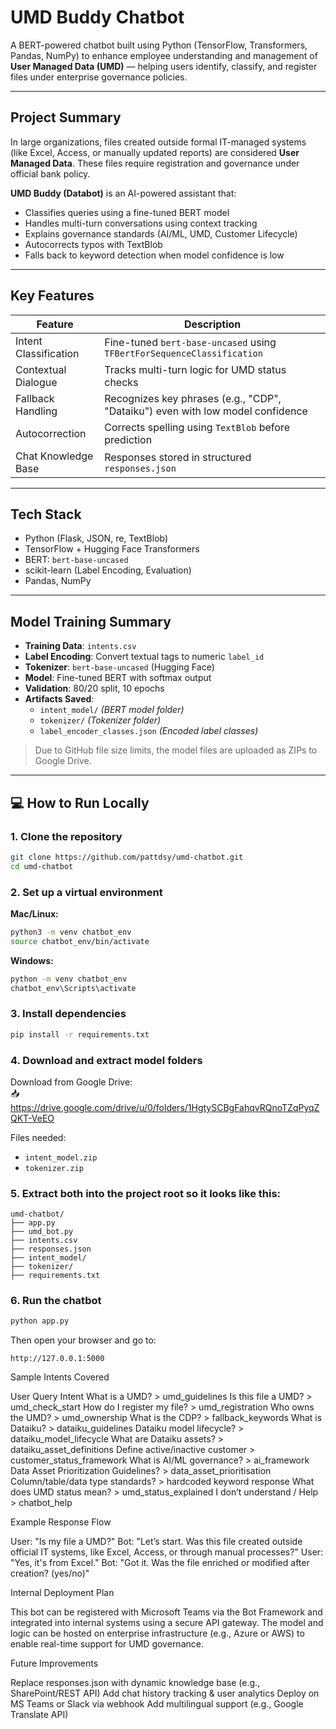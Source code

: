 

 
# UMD Buddy Chatbot

A BERT-powered chatbot built using Python (TensorFlow, Transformers, Pandas, NumPy) to enhance employee understanding and management of **User Managed Data (UMD)** — helping users identify, classify, and register files under enterprise governance policies.

---

## Project Summary

In large organizations, files created outside formal IT-managed systems (like Excel, Access, or manually updated reports) are considered **User Managed Data**. These files require registration and governance under official bank policy.

**UMD Buddy (Databot)** is an AI-powered assistant that:

- Classifies queries using a fine-tuned BERT model
- Handles multi-turn conversations using context tracking
- Explains governance standards (AI/ML, UMD, Customer Lifecycle)
- Autocorrects typos with TextBlob
- Falls back to keyword detection when model confidence is low

---

## Key Features

| Feature              | Description                                                                 |
|----------------------|-----------------------------------------------------------------------------|
| Intent Classification | Fine-tuned `bert-base-uncased` using `TFBertForSequenceClassification`     |
| Contextual Dialogue   | Tracks multi-turn logic for UMD status checks                              |
| Fallback Handling     | Recognizes key phrases (e.g., "CDP", "Dataiku") even with low model confidence |
| Autocorrection        | Corrects spelling using `TextBlob` before prediction                       |
| Chat Knowledge Base   | Responses stored in structured `responses.json`                            |

---

## Tech Stack

- Python (Flask, JSON, re, TextBlob)
- TensorFlow + Hugging Face Transformers
- BERT: `bert-base-uncased`
- scikit-learn (Label Encoding, Evaluation)
- Pandas, NumPy

---

## Model Training Summary

- **Training Data**: `intents.csv`
- **Label Encoding**: Convert textual tags to numeric `label_id`
- **Tokenizer**: `bert-base-uncased` (Hugging Face)
- **Model**: Fine-tuned BERT with softmax output
- **Validation**: 80/20 split, 10 epochs
- **Artifacts Saved**:
  - `intent_model/` *(BERT model folder)*  
  - `tokenizer/` *(Tokenizer folder)*  
  - `label_encoder_classes.json` *(Encoded label classes)*

> Due to GitHub file size limits, the model files are uploaded as ZIPs to Google Drive.

---

## 💻 How to Run Locally

### 1. Clone the repository

```bash
git clone https://github.com/pattdsy/umd-chatbot.git
cd umd-chatbot
```

### 2. Set up a virtual environment

**Mac/Linux:**

```bash
python3 -m venv chatbot_env
source chatbot_env/bin/activate
```

**Windows:**

```bash
python -m venv chatbot_env
chatbot_env\Scripts\activate
```

### 3. Install dependencies

```bash
pip install -r requirements.txt
```

### 4. Download and extract model folders

Download from Google Drive:  
📥 https://drive.google.com/drive/u/0/folders/1HgtySCBgFahqvRQnoTZqPyqZQKT-VeEO

Files needed:
- `intent_model.zip`
- `tokenizer.zip`

### 5. Extract both into the project root so it looks like this:

```
umd-chatbot/
├── app.py
├── umd_bot.py
├── intents.csv
├── responses.json
├── intent_model/
├── tokenizer/
├── requirements.txt
```

### 6. Run the chatbot

```bash
python app.py
```

Then open your browser and go to:

```
http://127.0.0.1:5000
```

Sample Intents Covered

User Query	Intent
What is a UMD?	> umd_guidelines
Is this file a UMD?	> umd_check_start
How do I register my file?	> umd_registration
Who owns the UMD?	> umd_ownership
What is the CDP?	> fallback_keywords
What is Dataiku?	> dataiku_guidelines
Dataiku model lifecycle?	> dataiku_model_lifecycle
What are Dataiku assets?	> dataiku_asset_definitions
Define active/inactive customer	> customer_status_framework
What is AI/ML governance?	> ai_framework
Data Asset Prioritization Guidelines?	> data_asset_prioritisation
Column/table/data type standards?	> hardcoded keyword response
What does UMD status mean?	> umd_status_explained
I don’t understand / Help	> chatbot_help

Example Response Flow

User: "Is my file a UMD?"
Bot: "Let’s start. Was this file created outside official IT systems, like Excel, Access, or through manual processes?"
User: "Yes, it's from Excel."
Bot: "Got it. Was the file enriched or modified after creation? (yes/no)"

Internal Deployment Plan

This bot can be registered with Microsoft Teams via the Bot Framework and integrated into internal systems using a secure API gateway. The model and logic can be hosted on enterprise infrastructure (e.g., Azure or AWS) to enable real-time support for UMD governance.

Future Improvements

Replace responses.json with dynamic knowledge base (e.g., SharePoint/REST API)
Add chat history tracking & user analytics
Deploy on MS Teams or Slack via webhook
Add multilingual support (e.g., Google Translate API)


